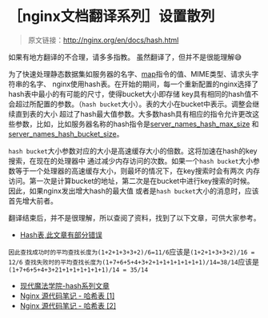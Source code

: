 # ［nginx文档翻译系列］设置散列
>原文链接：http://nginx.org/en/docs/hash.html

如果有地方翻译的不合理，请多多指教。
虽然翻译了，但并不是很能理解:sweat_smile:

为了快速处理静态数据集如服务器的名字、[map](http://nginx.org/en/docs/http/ngx_http_map_module.html#map)指令的值、MIME类型、请求头字符串的名字、
nginx使用hash表。在开始的期间，每一个重新配置的nginx选择了hash表中最小的有可能的尺寸，使得bucket大小即存储
key具有相同的hash值不会超过所配置的参数。（`hash bucket`大小）。表的大小在bucket中表示。调整会继续直到表的大小
超过了hash最大值参数。大多数hash具有相应的指令允许更改这些参数，比如，比如服务器名称的hash指令是[server_names_hash_max_size](http://nginx.org/en/docs/http/ngx_http_core_module.html#server_names_hash_max_size)
和[server_names_hash_bucket_size](http://nginx.org/en/docs/http/ngx_http_core_module.html#server_names_hash_bucket_size)。

`hash bucket`大小参数对应的大小是高速缓存大小的倍数。这将加速在hash的key搜索，在现在的处理器中
通过减少内存访问的次数。如果一个`hash bucket`大小参数等于一个处理器的高速缓存大小，则最坏的情况下，在key搜索时会有两次
内存访问。第一次是计算bucket的地址，第二次是在bucket中进行key搜索的时候。因此，如果nginx发出增大hash的最大值
或者是`hash bucket`大小的消息时，应该首先增大前者。


翻译结束后，并不是很理解，所以查阅了资料，找到了以下文章，可供大家参考。

+ [Hash表,此文章有部分错误](http://www.cnblogs.com/dolphin0520/archive/2012/09/28/2700000.html)

`因此查找成功时的平均查找长度为(1+2+1+3+3+2)/6=11/6`应该是`(1+2+1+3+3+2)/16 = 12/6`
`查找失败时的平均查找长度为(1+7+6+5+4+3+2+1+1+1+1+1+1+1)/14=38/14`应该是`(1+7+6+5+4+3+21+1+1+1+1+1+1)/14 = 35/14`

+ [现代魔法学院-hash系列文章](http://www.nowamagic.net/academy/detail/3008010)
+ [Nginx 源代码笔记 - 哈希表 [1]](http://ialloc.org/posts/2014/06/06/ngx-notes-hashtable-1/)
+ [Nginx 源代码笔记 - 哈希表 [2]](http://ialloc.org/posts/2014/06/06/ngx-notes-hashtable-2/)
